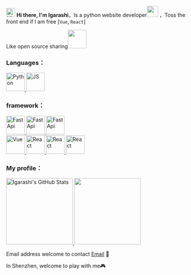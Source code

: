 <img src='https://qpluspicture.oss-cn-beijing.aliyuncs.com/6LjjQA/Hi.gif' alt='Hi' width="24"/> **Hi there, I'm Igarashi**，Is a python website developer<img src="https://media.giphy.com/media/WUlplcMpOCEmTGBtBW/giphy.gif" width="30"> ，Toss the front end if I am free [`Vue`, `React`]

Like open source sharing<img src="https://media.giphy.com/media/mGcNjsfWAjY5AEZNw6/giphy.gif" width="50">
<!--
**IgarashiToure/IgarashiToure** is a ✨ _special_ ✨ repository because its `README.md` (this file) appears on your GitHub profile.

Here are some ideas to get you started:

- 🔭 I’m currently working on ...
- 🌱 I’m currently learning ...
- 👯 I’m looking to collaborate on ...
- 🤔 I’m looking for help with ...
- 💬 Ask me about ...
- 📫 How to reach me: ...
- 😄 Pronouns: ...
- ⚡ Fun fact: ...
-->
### Languages：

<a href="https://www.python.org/">
  <img src="https://raw.githubusercontent.com/IgarashiToure/HuanPlan/master/note/public/img/python.png" alt="Python" height="50"/>
</a>
<a href="https://www.javascript.com/">
  <img src="https://raw.githubusercontent.com/IgarashiToure/HuanPlan/master/note/public/img/js.png" alt="JS" height="50"/>
</a>

### framework：

<a href="https://www.djangoproject.com/">
  <img src="https://raw.githubusercontent.com/Igarashi-Chiduru/HuanPlan/master/note/public/img/django.png" alt="FastApi" height="50"/>
</a>
<a href="https://www.tornadoweb.org/">
  <img src="https://raw.githubusercontent.com/Igarashi-Chiduru/HuanPlan/master/note/public/img/tornado.png" alt="FastApi" height="50"/>
</a>
<a href="https://fastapi.tiangolo.com/">
  <img src="https://raw.githubusercontent.com/Igarashi-Chiduru/HuanPlan/master/note/public/img/fastapi.png" alt="FastApi" height="50"/>
</a>
<br/>

<a href="https://v3.cn.vuejs.org/">
  <img src="https://raw.githubusercontent.com/Igarashi-Chiduru/HuanPlan/master/note/public/img/vue.png" alt="Vue" height="50"/>
</a>
<a href="https://quasar.dev/">
  <img src="https://raw.githubusercontent.com/Igarashi-Chiduru/HuanPlan/master/note/public/img/quasar.png" alt="React" height="50"/>
</a>
<a href="https://facebook.github.io/react/">
  <img src="https://raw.githubusercontent.com/Igarashi-Chiduru/HuanPlan/master/note/public/img/react.png" alt="React" height="50"/>
</a>
<a href="https://umijs.org/">
  <img src="https://raw.githubusercontent.com/Igarashi-Chiduru/HuanPlan/master/note/public/img/umi.png" alt="React" height="50"/>
</a>

### My profile：

<a href="https://github.com/Igarashi-Chiduru">
  <img height="180em" src="https://bad-apple-github-readme.vercel.app/api?show_bg=1&username=Igarashi-Chiduru&show_icons=true" alt="Igarashi's GitHub Stats" />
  <img height="180em" src="https://github-readme-stats.vercel.app/api/top-langs/?username=Igarashi-Chiduru&hide=html&theme=radical&layout=compact" />
</a>

Email address welcome to contact [Email](2545369032@qq.com) 💌

In Shenzhen, welcome to play with me:video_game:

